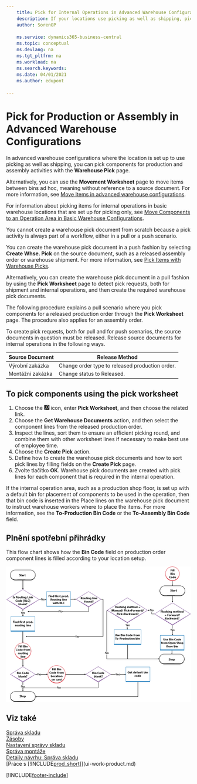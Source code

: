 ```yaml
---
    title: Pick for Internal Operations in Advanced Warehouse Configurations
    description: If your locations use picking as well as shipping, pick components for production and assembly activities in the Warehouse Pick page.
    author: SorenGP

    ms.service: dynamics365-business-central
    ms.topic: conceptual
    ms.devlang: na
    ms.tgt_pltfrm: na
    ms.workload: na
    ms.search.keywords:
    ms.date: 04/01/2021
    ms.author: edupont

---
```

# Pick for Production or Assembly in Advanced Warehouse Configurations
In advanced warehouse configurations where the location is set up to use picking as well as shipping, you can pick components for production and assembly activities with the **Warehouse Pick** page.

Alternatively, you can use the **Movement Worksheet** page to move items between bins ad hoc, meaning without reference to a source document. For more information, see [Move Items in advanced warehouse configurations](warehouse-how-to-move-items-in-advanced-warehousing.md).

For information about picking items for internal operations in basic warehouse locations that are set up for picking only, see [Move Components to an Operation Area in Basic Warehouse Configurations](warehouse-how-to-move-components-to-an-operation-area-in-basic-warehousing.md).

You cannot create a warehouse pick document from scratch because a pick activity is always part of a workflow, either in a pull or a push scenario.

You can create the warehouse pick document in a push fashion by selecting **Create Whse. Pick** on the source document, such as a released assembly order or warehouse shipment. For more information, see [Pick Items with Warehouse Picks](warehouse-how-to-pick-items-for-warehouse-shipment.md).

Alternatively, you can create the warehouse pick document in a pull fashion by using the **Pick Worksheet** page to detect pick requests, both for shipment and internal operations, and then create the required warehouse pick documents.

The following procedure explains a pull scenario where you pick components for a released production order through the **Pick Worksheet** page. The procedure also applies for an assembly order.

To create pick requests, both for pull and for push scenarios, the source documents in question must be released. Release source documents for internal operations in the following ways.

| Source Document | Release Method |
|---------------------|--------------------|  
| Výrobní zakázka | Change order type to released production order. |
| Montážní zakázka | Change status to Released. |

## To pick components using the pick worksheet
1. Choose the ![Lightbulb that opens the Tell Me feature.](media/ui-search/search_small.png "Tell me what you want to do") icon, enter **Pick Worksheet**, and then choose the related link.
2. Choose the **Get Warehouse Documents** action, and then select the component lines from the released production order.
3. Inspect the lines, sort them to ensure an efficient picking round, and combine them with other worksheet lines if necessary to make best use of employee time.
4. Choose the **Create Pick** action.
5. Define how to create the warehouse pick documents and how to sort pick lines by filling fields on the **Create Pick** page.
6. Zvolte tlačítko **OK**. Warehouse pick documents are created with pick lines for each component that is required in the internal operation.

If the internal operation area, such as a production shop floor, is set up with a default bin for placement of components to be used in the operation, then that bin code is inserted in the Place lines on the warehouse pick document to instruct warehouse workers where to place the items. For more information, see the **To-Production Bin Code** or the **To-Assembly Bin Code** field.

## Plnění spotřební přihrádky 
This flow chart shows how the **Bin Code** field on production order component lines is filled according to your location setup.

![Bin flow chart.](media/binflow.png "BinFlow")

## Viz také
[Správa skladu](warehouse-manage-warehouse.md)    
[Zásoby](inventory-manage-inventory.md)    
[Nastavení správy skladu](warehouse-setup-warehouse.md)       
[Správa montáže](assembly-assemble-items.md)      
[Detaily návrhu: Správa skladu](design-details-warehouse-management.md)    
[Práce s [!INCLUDE[prod_short](includes/prod_short.md)]](ui-work-product.md)


[!INCLUDE[footer-include](includes/footer-banner.md)]